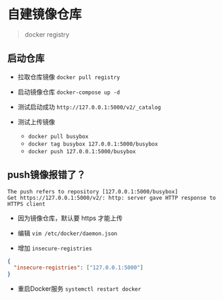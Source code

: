 # 自建镜像仓库
> docker registry

## 启动仓库
- 拉取仓库镜像 `docker pull registry`

- 启动镜像仓库 `docker-compose up -d`

- 测试启动成功 `http://127.0.0.1:5000/v2/_catalog`

- 测试上传镜像
    - `docker pull busybox`
    - `docker tag busybox 127.0.0.1:5000/busybox`
    - `docker push 127.0.0.1:5000/busybox`

## push镜像报错了？
```text
The push refers to repository [127.0.0.1:5000/busybox]
Get https://127.0.0.1:5000/v2/: http: server gave HTTP response to HTTPS client
```

- 因为镜像仓库，默认要 https 才能上传

- 编辑 `vim /etc/docker/daemon.json`
- 增加 `insecure-registries`
```json
{
  "insecure-registries": ["127.0.0.1:5000"]
}
```

- 重启Docker服务 `systemctl restart docker`

